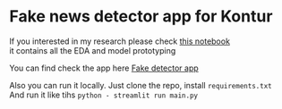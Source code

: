 # Fake news detector app for Kontur

If you interested in my research please check [this notebook](/konmyp.ipynb)  
it contains all the EDA and model prototyping

You can find check the app here [Fake detector app](https://share.streamlit.io/tinctura13/kontyp/app/main.py)

Also you can run it locally. Just clone the repo, install `requirements.txt`  
And run it like tihs `python - streamlit run main.py`
